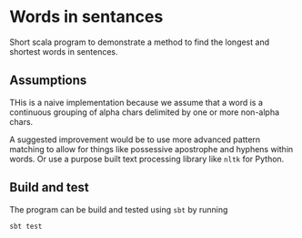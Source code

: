 Words in sentances
==================

Short scala program to demonstrate a method to find the longest and shortest words in sentences.

Assumptions
-----------

THis is a naive implementation because we assume that a word is a continuous grouping of alpha chars 
delimited by one or more non-alpha chars.

A suggested improvement would be to use more advanced pattern matching to allow for things like 
possessive apostrophe and hyphens within words. Or use a purpose built text processing library like
`nltk` for Python.

Build and test
--------------

The program can be build and tested using `sbt` by running

    sbt test